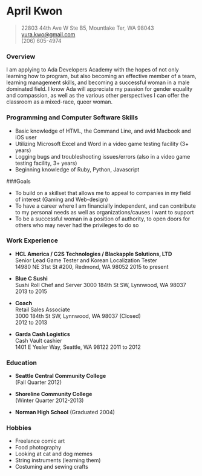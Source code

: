 # April Kwon
>
>22803 44th Ave W Ste B5, Mountlake Ter, WA 98043 
>yura.kwo@gmail.com  
>(206) 605-4974 
>

### Overview

I am applying to Ada Developers Academy with the hopes of not only learning how to program, but also becoming an effective member of a team, learning management skills, and becoming a successful woman in a male dominated field. I know Ada will appreciate my passion for gender equality and compassion, as well as the various other perspectives I can offer the classroom as a mixed-race, queer woman.


### Programming and Computer Software Skills
* Basic knowledge of HTML, the Command Line, and avid Macbook and iOS user
* Utilizing Microsoft Excel and Word in a video game testing facility (3+ years)
* Logging bugs and troubleshooting issues/errors (also in a video game testing facility, 3+ years)
* Beginning knowledge of Ruby, Python, Javascript


###Goals
* To build on a skillset that allows me to appeal to companies in my field of interest (Gaming and Web-design)
* To have a career where I am financially independent, and can contribute to my personal needs as well as organizations/causes I want to support
* To be a successful woman in a position of authority, to open doors for others who may never had the privileges to do so


### Work Experience

* **HCL America / C2S Technologies / Blackapple Solutions, LTD**  
Senior Lead Game Tester and Korean Localization Tester  
14980 NE 31st St #200, Redmond, WA 98052
2015 to present  

* **Blue C Sushi**  
Sushi Roll Chef and Server
3000 184th St SW, Lynnwood, WA 98037  
2013 to 2015  

* **Coach**  
Retail Sales Associate  
3000 184th St SW, Lynnwood, WA 98037 (Closed)  
2012 to 2013

* **Garda Cash Logistics**  
Cash Vault cashier  
1401 E Yesler Way, Seattle, WA 98122 
2011 to 2012

### Education

* **Seattle Central Community College**  
(Fall Quarter 2012)

* **Shoreline Community College**  
(Winter Quarter 2012-2013)

* **Norman High School**
(Graduated 2004)

### Hobbies

* Freelance comic art
* Food photography
* Looking at cat and dog memes
* String instruments (learning them)
* Costuming and sewing crafts
